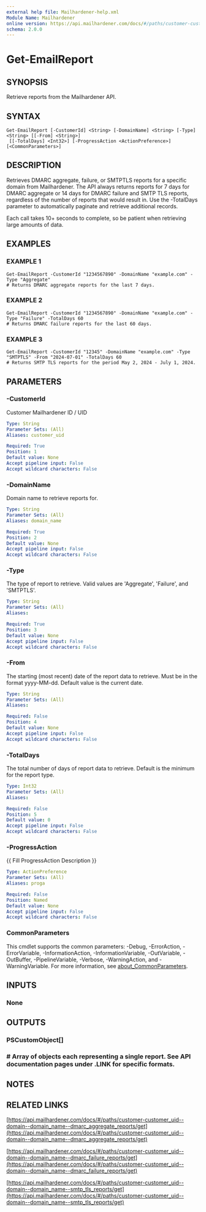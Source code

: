 ```yaml
---
external help file: Mailhardener-help.xml
Module Name: Mailhardener
online version: https://api.mailhardener.com/docs/#/paths/customer-customer_uid--domain--domain_name--dmarc_aggregate_reports/get
schema: 2.0.0
---
```


# Get-EmailReport

## SYNOPSIS
Retrieve reports from the Mailhardener API.

## SYNTAX

```
Get-EmailReport [-CustomerId] <String> [-DomainName] <String> [-Type] <String> [[-From] <String>]
 [[-TotalDays] <Int32>] [-ProgressAction <ActionPreference>] [<CommonParameters>]
```

## DESCRIPTION
Retrieves DMARC aggregate, failure, or SMTPTLS reports for a specific domain from Mailhardener.
The API always returns reports for 7 days for DMARC aggregate or 14 days for DMARC failure and SMTP TLS
reports, regardless of the number of reports that would result in.
Use the -TotalDays parameter to automatically
paginate and retrieve additional records.

Each call takes 10+ seconds to complete, so be patient when retrieving large amounts of data.

## EXAMPLES

### EXAMPLE 1
```
Get-EmailReport -CustomerId "1234567890" -DomainName "example.com" -Type "Aggregate"
# Returns DMARC aggregate reports for the last 7 days.
```

### EXAMPLE 2
```
Get-EmailReport -CustomerId "1234567890" -DomainName "example.com" -Type "Failure" -TotalDays 60
# Returns DMARC failure reports for the last 60 days.
```

### EXAMPLE 3
```
Get-EmailReport -CustomerId "12345" -DomainName "example.com" -Type "SMTPTLS" -From "2024-07-01" -TotalDays 60
# Returns SMTP TLS reports for the period May 2, 2024 - July 1, 2024.
```

## PARAMETERS

### -CustomerId
Customer Mailhardener ID / UID

```yaml
Type: String
Parameter Sets: (All)
Aliases: customer_uid

Required: True
Position: 1
Default value: None
Accept pipeline input: False
Accept wildcard characters: False
```

### -DomainName
Domain name to retrieve reports for.

```yaml
Type: String
Parameter Sets: (All)
Aliases: domain_name

Required: True
Position: 2
Default value: None
Accept pipeline input: False
Accept wildcard characters: False
```

### -Type
The type of report to retrieve.
Valid values are 'Aggregate', 'Failure', and 'SMTPTLS'.

```yaml
Type: String
Parameter Sets: (All)
Aliases:

Required: True
Position: 3
Default value: None
Accept pipeline input: False
Accept wildcard characters: False
```

### -From
The starting (most recent) date of the report data to retrieve.
Must be in the format yyyy-MM-dd.
Default value is the current date.

```yaml
Type: String
Parameter Sets: (All)
Aliases:

Required: False
Position: 4
Default value: None
Accept pipeline input: False
Accept wildcard characters: False
```

### -TotalDays
The total number of days of report data to retrieve.
Default is the minimum for the report type.

```yaml
Type: Int32
Parameter Sets: (All)
Aliases:

Required: False
Position: 5
Default value: 0
Accept pipeline input: False
Accept wildcard characters: False
```

### -ProgressAction
{{ Fill ProgressAction Description }}

```yaml
Type: ActionPreference
Parameter Sets: (All)
Aliases: proga

Required: False
Position: Named
Default value: None
Accept pipeline input: False
Accept wildcard characters: False
```

### CommonParameters
This cmdlet supports the common parameters: -Debug, -ErrorAction, -ErrorVariable, -InformationAction, -InformationVariable, -OutVariable, -OutBuffer, -PipelineVariable, -Verbose, -WarningAction, and -WarningVariable. For more information, see [about_CommonParameters](http://go.microsoft.com/fwlink/?LinkID=113216).

## INPUTS

### None
## OUTPUTS

### PSCustomObject[]
### # Array of objects each representing a single report. See API documentation pages under .LINK for specific formats.
## NOTES

## RELATED LINKS

[https://api.mailhardener.com/docs/#/paths/customer-customer_uid--domain--domain_name--dmarc_aggregate_reports/get](https://api.mailhardener.com/docs/#/paths/customer-customer_uid--domain--domain_name--dmarc_aggregate_reports/get)

[https://api.mailhardener.com/docs/#/paths/customer-customer_uid--domain--domain_name--dmarc_failure_reports/get](https://api.mailhardener.com/docs/#/paths/customer-customer_uid--domain--domain_name--dmarc_failure_reports/get)

[https://api.mailhardener.com/docs/#/paths/customer-customer_uid--domain--domain_name--smtp_tls_reports/get](https://api.mailhardener.com/docs/#/paths/customer-customer_uid--domain--domain_name--smtp_tls_reports/get)


